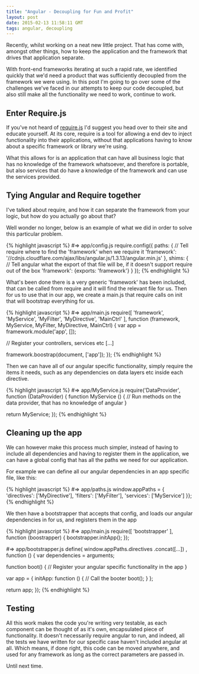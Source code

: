 ```yaml
---
title: "Angular - Decoupling for Fun and Profit"
layout: post
date: 2015-02-13 11:58:11 GMT
tags: angular, decoupling
---
```


Recently, whilst working on a neat new little project. That has come with, amongst other things, how to keep the application and the framework that drives that application separate.

With front-end frameworks iterating at such a rapid rate, we identified quickly that we'd need a product that was sufficiently decoupled from the framework we were using. In this post I'm going to go over some of the challenges we've faced in our attempts to keep our code decoupled, but also still make all the functionality we need to work, continue to work.

## Enter Require.js

If you've not heard of [require.js](http://requirejs.org/) I'd suggest you head over to their site and educate yourself. At its core, require is a tool for allowing a end dev to inject functionality into their applications, without that applications having to know about a specific framework or library we're using.

What this allows for is an application that can have all business logic that has no knowledge of the framework whatsoever, and therefore is portable, but also services that do have a knowledge of the framework and can use the services provided.

## Tying Angular and Require together

I've talked about require, and how it can separate the framework from your logic, but how do you actually go about that?

Well wonder no longer, below is an example of what we did in order to solve this particular problem.

{% highlight javascript %}
#=> app/config.js
require.config({
  paths: {
    // Tell require where to find the 'framework' when we require it
    'framework': '//cdnjs.cloudflare.com/ajax/libs/angular.js/1.3.13/angular.min.js'
  },
  shims: {
    // Tell angular what the export of that file will be, if it doesn't support require out of the box
    'framework': {exports: 'framework'}
  }
});
{% endhighlight %}

What's been done there is a very generic 'framework' has been included, that can be called from require and it will find the relevant file for us. Then for us to use that in our app, we create a main.js that require calls on init that will bootstrap everything for us.

{% highlight javascript %}
#=> app/main.js
require([
  'framework',
  'MyService',
  'MyFilter',
  'MyDirective',
  'MainCtrl'
], function (framework, MyService, MyFilter, MyDirective, MainCtrl) {
  var app = framework.module('app', []);

  // Register your controllers, services etc
  [...]

  framework.boostrap(document, ['app']);
});
{% endhighlight %}

Then we can have all of our angular specific functionality, simply require the items it needs, such as any dependencies on data layers etc inside each directive.

{% highlight javascript %}
#=> app/MyService.js
require('DataProvider', function (DataProvider) {
  function MyService () {
    // Run methods on the data provider, that has no knowledge of angular
  }

  return MyService;
});
{% endhighlight %}

## Cleaning up the app

We can however make this process much simpler, instead of having to include all dependencies and having to register them in the application, we can have a global config that has all the paths we need for our application.

For example we can define all our angular dependencies in an app specific file, like this:

{% highlight javascript %}
#=> app/paths.js
window.appPaths = {
  'directives': ['MyDirective'],
  'filters': ['MyFilter'],
  'services': ['MyService']
}};
{% endhighlight %}

We then have a bootstrapper that accepts that config, and loads our angular dependencies in for us, and registers them in the app

{% highlight javascript %}
#=> app/main.js
require([
  'bootstrapper'
], function (boostrapper) {
  bootstrapper.initApp();
});

#=> app/bootstrapper.js
define(
  window.appPaths.directives
    .concat([...])
, function () {
  var dependencies = arguments;

  function boot() {
    // Register your angular specific functionality in the app
  }

  var app = {
    initApp: function () {
      // Call the booter
      boot();
    }
  };

  return app;
});
{% endhighlight %}

## Testing

All this work makes the code you're writing very testable, as each component can be thought of as it's own, encapsulated piece of functionality. It doesn't necessarily require angular to run, and indeed, all the tests we have written for our specific case haven't included angular at all. Which means, if done right, this code can be moved anywhere, and used for any framework as long as the correct parameters are passed in.

Until next time.
